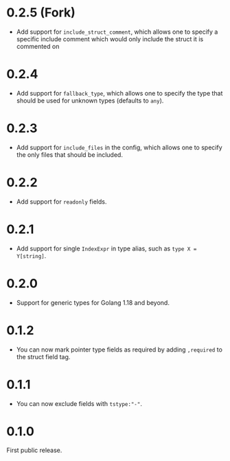 # 0.2.5 (Fork)
* Add support for `include_struct_comment`, which allows one to specify a specific include comment which would only include the struct it is commented on

# 0.2.4
* Add support for `fallback_type`, which allows one to specify the type that should be used for unknown types (defaults to `any`).

# 0.2.3
* Add support for `include_files` in the config, which allows one to specify the only files that should be included.

# 0.2.2
* Add support for `readonly` fields.

# 0.2.1
* Add support for single `IndexExpr` in type alias, such as `type X = Y[string]`.

# 0.2.0

* Support for generic types for Golang 1.18 and beyond.

# 0.1.2

* You can now mark pointer type fields as required by adding `,required` to the struct field tag. 

# 0.1.1

* You can now exclude fields with `tstype:"-"`.

# 0.1.0

First public release.
